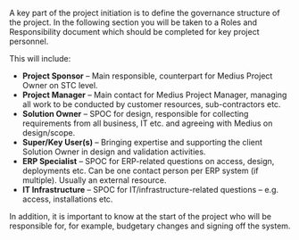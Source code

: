 A key part of the project initiation is to define the governance structure of the project. In the following section you will be taken to a Roles and Responsibility document which should be completed for key project personnel.

This will include:
*	**Project Sponsor** – Main responsible, counterpart for Medius Project Owner on STC level.
*	**Project Manager** – Main contact for Medius Project Manager, managing all work to be conducted by customer resources, sub-contractors etc.
*	**Solution Owner** – SPOC for design, responsible for collecting requirements from all business, IT etc. and agreeing with Medius on design/scope.
*	**Super/Key User(s)** – Bringing expertise and supporting the client Solution Owner in design and validation activities.
*	**ERP Specialist** – SPOC for ERP-related questions on access, design, deployments etc. Can be one contact person per ERP system (if multiple). Usually an external resource.
*	**IT Infrastructure** – SPOC for IT/infrastructure-related questions – e.g. access, installations etc.

In addition, it is important to know at the start of the project who will be responsible for, for example, budgetary changes and signing off the system.
